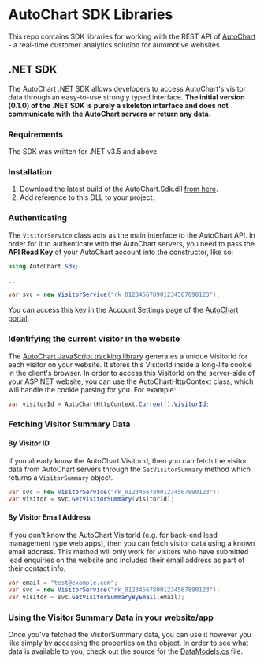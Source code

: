 AutoChart SDK Libraries
=======================

This repo contains SDK libraries for working with the REST API of [AutoChart](http://autochart.io) - a real-time customer analytics solution for automotive websites.

## .NET SDK
The AutoChart .NET SDK allows developers to access AutoChart's visitor data through an easy-to-use strongly typed interface.
    **The initial version (0.1.0) of the .NET SDK is purely a skeleton interface and does not communicate with the AutoChart servers or return any data.**

### Requirements
The SDK was written for .NET v3.5 and above.

### Installation

1. Download the latest build of the AutoChart.Sdk.dll [from here](https://github.com/WinterWindSoftware/autochart-sdk/blob/master/dotnet/dist/AutoChart.Sdk.dll?raw=true).
2. Add reference to this DLL to your project.

### Authenticating
The `VisitorService` class acts as the main interface to the AutoChart API.
In order for it to authenticate with the AutoChart servers, you need to pass the **API Read Key** of your AutoChart account into the constructor, like so:

```csharp
using AutoChart.Sdk;

...

var svc = new VisitorService("rk_012345678901234567890123"); 

``` 

You can access this key in the Account Settings page of the [AutoChart portal](https://portal.autochart.io).

### Identifying the current visitor in the website
The [AutoChart JavaScript tracking library](http://autochart.io/docs) generates a unique VisitorId for each visitor on your website. 
It stores this VisitorId inside a long-life cookie in the client's browser.
In order to access this VisitorId on the server-side of your ASP.NET website, you can use the AutoChartHttpContext class, which will handle the cookie parsing for you. For example:
```csharp
var visitorId = AutoChartHttpContext.Current().VisitorId;
```

### Fetching Visitor Summary Data
#### By Visitor ID
If you already know the AutoChart VisitorId, then you can fetch the visitor data from AutoChart servers through the `GetVisitorSummary` method which returns a `VisitorSummary` object.
```csharp
var svc = new VisitorService("rk_012345678901234567890123");
var visitor = svc.GetVisitorSummary(visitorId);
```

#### By Visitor Email Address
If you don't know the AutoChart VisitorId (e.g. for back-end lead management type web apps), then you can fetch visitor data using a known email address. This method will only work for visitors who have submitted lead enquiries on the website and included their email address as part of their contact info.

```csharp
var email = "test@example.com";
var svc = new VisitorService("rk_012345678901234567890123");
var visitor = svc.GetVisitorSummaryByEmail(email);
```

### Using the Visitor Summary Data in your website/app
Once you've fetched the VisitorSummary data, you can use it however you like simply by accessing the properties on the object.
In order to see what data is available to you, check out the source for the [DataModels.cs](dotnet/AutoChart.Sdk/DataModels.cs) file.